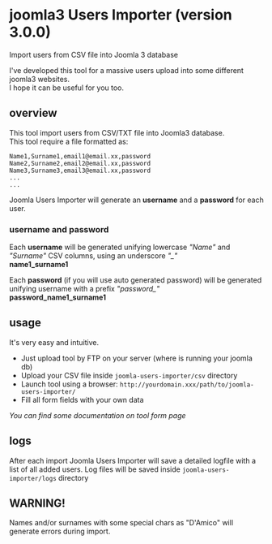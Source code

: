 # joomla3 Users Importer (version 3.0.0)
Import users from CSV file into Joomla 3 database

I've developed this tool for a massive users upload into some different joomla3 websites.<br>
I hope it can be useful for you too.<br>

## overview
This tool import users from CSV/TXT file into Joomla3 database.<br>
This tool require a file formatted as:
```
Name1,Surname1,email1@email.xx,password
Name2,Surname2,email2@email.xx,password
Name3,Surname3,email3@email.xx,password
...
...
```
Joomla Users Importer will generate an **username** and a **password** for each user.

### username and password
Each **username** will be generated unifying lowercase *"Name"* and *"Surname"* CSV columns, using an underscore *"_"*<br>
**name1_surname1**

Each **password** (if you will use auto generated password) will be generated unifying username with a prefix *"password_"*<br>
**password_name1_surname1**

## usage

It's very easy and intuitive. 

* Just upload tool by FTP on your server (where is running your joomla db)
* Upload your CSV file inside `joomla-users-importer/csv` directory
* Launch tool using a browser: `http://yourdomain.xxx/path/to/joomla-users-importer/`
* Fill all form fields with your own data

*You can find some documentation on tool form page*

## logs
After each import Joomla Users Importer will save a detailed logfile with a list of all added users. Log files will be saved inside `joomla-users-importer/logs` directory

## WARNING!
Names and/or surnames with some special chars as "D'Amico" will generate errors during import.
